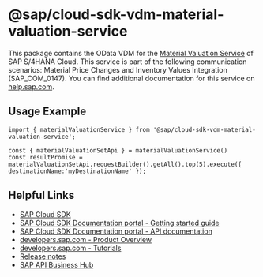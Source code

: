 # @sap/cloud-sdk-vdm-material-valuation-service

This package contains the OData VDM for the [Material Valuation Service](https://api.sap.com/api/API_MATERIAL_VALUATION_SRV) of SAP S/4HANA Cloud.
This service is part of the following communication scenarios: Material Price Changes and Inventory Values Integration (SAP_COM_0147).
You can find additional documentation for this service on [help.sap.com](https://help.sap.com:00443/http.svc/ahp2/SAP_S4HANA_CLOUD/latest/EN/93/18a0fe2606406dbaa49246c3d93bde/frameset.htm).

## Usage Example
```
import { materialValuationService } from '@sap/cloud-sdk-vdm-material-valuation-service';

const { materialValuationSetApi } = materialValuationService()
const resultPromise = materialValuationSetApi.requestBuilder().getAll().top(5).execute({ destinationName:'myDestinationName' });

```

## Helpful Links

- [SAP Cloud SDK](https://github.com/SAP/cloud-sdk-js)
- [SAP Cloud SDK Documentation portal - Getting started guide](https://sap.github.io/cloud-sdk/docs/js/getting-started)
- [SAP Cloud SDK Documentation portal - API documentation](https://sap.github.io/cloud-sdk/docs/js/api)
- [developers.sap.com - Product Overview](https://developers.sap.com/topics/cloud-sdk.html)
- [developers.sap.com - Tutorials](https://developers.sap.com/tutorial-navigator.html?tag=software-product:technology-platform/sap-cloud-sdk&tag=tutorial:type/tutorial&tag=programming-tool:javascript)
- [Release notes](https://help.sap.com/doc/2324e9c3b28748a4ae2ad08166d77675/1.0/en-US/js-index.html)
- [SAP API Business Hub](https://api.sap.com/)

